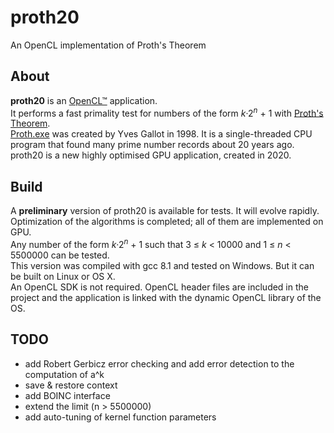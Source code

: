 # proth20
An OpenCL implementation of Proth's Theorem

## About

**proth20** is an [OpenCL™](https://www.khronos.org/opencl/) application.  
It performs a fast primality test for numbers of the form *k*·2<sup>*n*</sup> + 1 with [Proth's Theorem](https://en.wikipedia.org/wiki/Proth%27s_theorem).  
[Proth.exe](https://primes.utm.edu/programs/gallot/) was created by Yves Gallot in 1998. It is a single-threaded CPU program that found many prime number records about 20 years ago.  
proth20 is a new highly optimised GPU application, created in 2020.

## Build

A **preliminary** version of proth20 is available for tests. It will evolve rapidly. Optimization of the algorithms is completed; all of them are implemented on GPU.  
Any number of the form *k*·2<sup>*n*</sup> + 1 such that 3 &le; *k* < 10000 and 1 &le; *n* < 5500000 can be tested.  
This version was compiled with gcc 8.1 and tested on Windows. But it can be built on Linux or OS X.  
An OpenCL SDK is not required. OpenCL header files are included in the project and the application is linked with the dynamic OpenCL library of the OS.

## TODO

- add Robert Gerbicz error checking and add error detection to the computation of a^k
- save & restore context
- add BOINC interface
- extend the limit (n > 5500000)
- add auto-tuning of kernel function parameters
